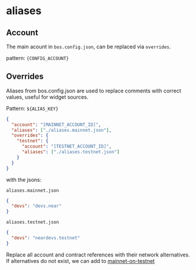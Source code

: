 # aliases

## Account

The main acount in `bos.config.json`, can be replaced via `overrides`.

pattern: `{CONFIG_ACCOUNT}`

## Overrides

Aliases from bos.config.json are used to replace comments with correct values, useful for widget sources.

Pattern: `${ALIAS_KEY}`

```json
{
  "account": "[MAINNET_ACCOUNT_ID]",
  "aliases": ["./aliases.mainnet.json"],
  "overrides": {
    "testnet": {
      "account": "[TESTNET_ACCOUNT_ID]",
      "aliases": ["./aliases.testnet.json"]
    }
  }
}
```

with the jsons:

`aliases.mainnet.json`

```json
{
  "devs": "devs.near"
}
```

`aliases.testnet.json`

```json
{
  "devs": "neardevs.testnet"
}
```

Replace all account and contract references with their network alternatives. If alternatives do not exist, we can add to [mainnet-on-testnet](https://github.com/NEARBuilders/mainnet-on-testnet)